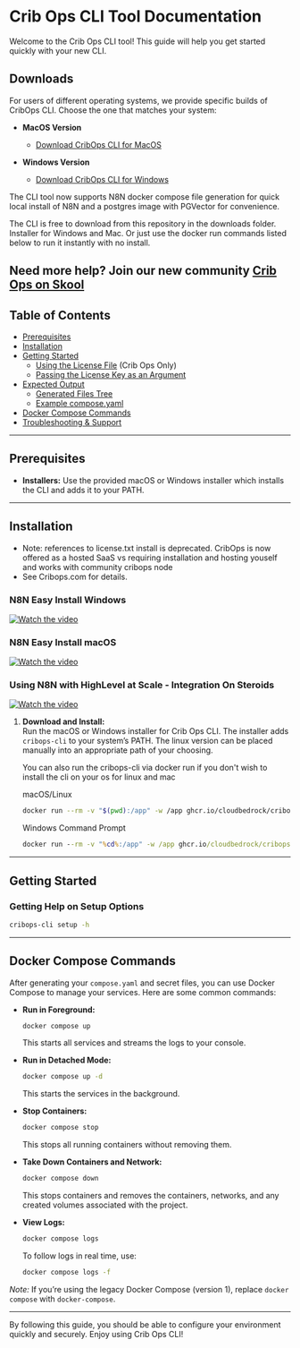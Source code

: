 # Crib Ops CLI Tool Documentation

Welcome to the Crib Ops CLI tool! This guide will help you get started quickly with your new CLI. 

## Downloads

For users of different operating systems, we provide specific builds of CribOps CLI. Choose the one that matches your system:

- **MacOS Version**
  - [Download CribOps CLI for MacOS](https://github.com/cloudbedrock/cribops-docs/raw/main/downloads/cribops-cli-mac-2.5.1.zip)

- **Windows Version**
  - [Download CribOps CLI for Windows](https://github.com/cloudbedrock/cribops-docs/raw/main/downloads/cribops-cli-windows-2.5.1.zip)



The CLI tool now supports N8N docker compose file generation for quick local install of N8N and a postgres image with PGVector for convenience.

The CLI is free to download from this repository in the downloads folder.  Installer for Windows and Mac.  Or just use the docker run commands listed below to run it instantly with no install. 

Need more help?  Join our new community [Crib Ops on Skool](https://skool.com/cribops) 
---

## Table of Contents

- [Prerequisites](#prerequisites)
- [Installation](#installation)
- [Getting Started](#getting-started)
  - [Using the License File](#using-the-license-file) (Crib Ops Only)
  - [Passing the License Key as an Argument](#passing-the-license-key-as-an-argument)
- [Expected Output](#expected-output)
  - [Generated Files Tree](#generated-files-tree)
  - [Example compose.yaml](#example-composeyaml)
- [Docker Compose Commands](#docker-compose-commands)
- [Troubleshooting & Support](#troubleshooting--support)

---

## Prerequisites

- **Installers:** Use the provided macOS or Windows installer which installs the CLI and adds it to your PATH.  

---

## Installation

* Note: references to license.txt install is deprecated.  CribOps is now offered as a hosted SaaS vs requiring installation and hosting youself and works with community cribops node
* See Cribops.com for details.


### N8N Easy Install Windows
[![Watch the video](https://img.youtube.com/vi/XKbNmytgwz4/hqdefault.jpg)](https://youtu.be/XKbNmytgwz4)

### N8N Easy Install macOS
[![Watch the video](https://img.youtube.com/vi/XnsjeuT6LXE/hqdefault.jpg)](https://youtu.be/XnsjeuT6LXE)

### Using N8N with HighLevel at Scale - Integration On Steroids
[![Watch the video](https://img.youtube.com/vi/JoWJaDgFPAE/hqdefault.jpg)](https://youtu.be/JoWJaDgFPAE?si=34DpfgC-tIaeVycA)



1. **Download and Install:**  
   Run the macOS or Windows installer for Crib Ops CLI. The installer adds `cribops-cli` to your system’s PATH. The linux
   version can be placed manually into an appropriate path of your choosing.
   
   You can also run the cribops-cli via docker run if you don't wish to install the cli on your os for linux and mac

   macOS/Linux
   
    ```bash
   docker run --rm -v "$(pwd):/app" -w /app ghcr.io/cloudbedrock/cribops-cli setup
   ```
   Windows Command Prompt

   ```bat
   docker run --rm -v "%cd%:/app" -w /app ghcr.io/cloudbedrock/cribops-cli setup
   ```



---

## Getting Started

### Getting Help on Setup Options
```bash
cribops-cli setup -h
```
---

## Docker Compose Commands

After generating your `compose.yaml` and secret files, you can use Docker Compose to manage your services. Here are some common commands:

- **Run in Foreground:**  
  ```bash
  docker compose up
  ```
  This starts all services and streams the logs to your console.

- **Run in Detached Mode:**  
  ```bash
  docker compose up -d
  ```
  This starts the services in the background.

- **Stop Containers:**  
  ```bash
  docker compose stop
  ```
  This stops all running containers without removing them.

- **Take Down Containers and Network:**  
  ```bash
  docker compose down
  ```
  This stops containers and removes the containers, networks, and any created volumes associated with the project.

- **View Logs:**  
  ```bash
  docker compose logs
  ```
  To follow logs in real time, use:
  ```bash
  docker compose logs -f
  ```

*Note:* If you’re using the legacy Docker Compose (version 1), replace `docker compose` with `docker-compose`.

---

By following this guide, you should be able to configure your environment quickly and securely. Enjoy using Crib Ops CLI!
